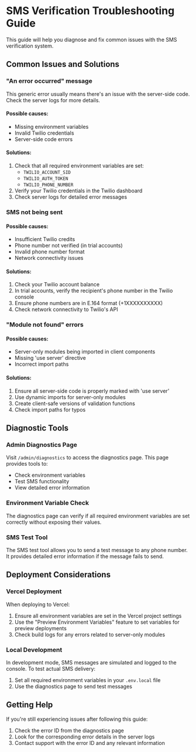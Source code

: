# SMS Verification Troubleshooting Guide

This guide will help you diagnose and fix common issues with the SMS verification system.

## Common Issues and Solutions

### "An error occurred" message

This generic error usually means there's an issue with the server-side code. Check the server logs for more details.

#### Possible causes:
- Missing environment variables
- Invalid Twilio credentials
- Server-side code errors

#### Solutions:
1. Check that all required environment variables are set:
   - `TWILIO_ACCOUNT_SID`
   - `TWILIO_AUTH_TOKEN`
   - `TWILIO_PHONE_NUMBER`
2. Verify your Twilio credentials in the Twilio dashboard
3. Check server logs for detailed error messages

### SMS not being sent

#### Possible causes:
- Insufficient Twilio credits
- Phone number not verified (in trial accounts)
- Invalid phone number format
- Network connectivity issues

#### Solutions:
1. Check your Twilio account balance
2. In trial accounts, verify the recipient's phone number in the Twilio console
3. Ensure phone numbers are in E.164 format (+1XXXXXXXXXX)
4. Check network connectivity to Twilio's API

### "Module not found" errors

#### Possible causes:
- Server-only modules being imported in client components
- Missing 'use server' directive
- Incorrect import paths

#### Solutions:
1. Ensure all server-side code is properly marked with 'use server'
2. Use dynamic imports for server-only modules
3. Create client-safe versions of validation functions
4. Check import paths for typos

## Diagnostic Tools

### Admin Diagnostics Page

Visit `/admin/diagnostics` to access the diagnostics page. This page provides tools to:
- Check environment variables
- Test SMS functionality
- View detailed error information

### Environment Variable Check

The diagnostics page can verify if all required environment variables are set correctly without exposing their values.

### SMS Test Tool

The SMS test tool allows you to send a test message to any phone number. It provides detailed error information if the message fails to send.

## Deployment Considerations

### Vercel Deployment

When deploying to Vercel:
1. Ensure all environment variables are set in the Vercel project settings
2. Use the "Preview Environment Variables" feature to set variables for preview deployments
3. Check build logs for any errors related to server-only modules

### Local Development

In development mode, SMS messages are simulated and logged to the console. To test actual SMS delivery:
1. Set all required environment variables in your `.env.local` file
2. Use the diagnostics page to send test messages

## Getting Help

If you're still experiencing issues after following this guide:
1. Check the error ID from the diagnostics page
2. Look for the corresponding error details in the server logs
3. Contact support with the error ID and any relevant information
